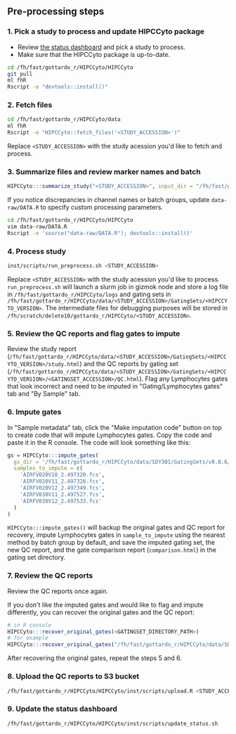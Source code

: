 ## Pre-processing steps

### 1. Pick a study to process and update HIPCCyto package

* Review [the status dashboard](https://hipccyto.s3.us-east-2.amazonaws.com/status.html) and pick a study to process.
* Make sure that the HIPCCyto package is up-to-date.

```sh
cd /fh/fast/gottardo_r/HIPCCyto/HIPCCyto
git pull
ml fhR
Rscript -e "devtools::install()"
```


### 2. Fetch files

```sh
cd /fh/fast/gottardo_r/HIPCCyto/data
ml fhR
Rscript -e "HIPCCyto::fetch_files('<STUDY_ACCESSION>')"
```

Replace `<STUDY_ACCESSION>` with the study acession you'd like to fetch and process.


### 3. Summarize files and review marker names and batch

```R
HIPCCyto:::summarize_study("<STUDY_ACCESSION>", input_dir = "/fh/fast/gottardo_r/HIPCCyto/data/<STUDY_ACCESSION>/ResultFiles/Flow_cytometry_result")
```

If you notice discrepancies in channel names or batch groups, update `data-raw/DATA.R` to specify custom processing parameters.

```sh
cd /fh/fast/gottardo_r/HIPCCyto/HIPCCyto
vim data-raw/DATA.R
Rscript -e 'source("data-raw/DATA.R"); devtools::install()'
```


### 4. Process study

```sh
inst/scripts/run_preprocess.sh <STUDY_ACCESSION>
```

Replace `<STUDY_ACCESSION>` with the study acession you'd like to process. `run_preprocess.sh` will launch a slurm job in gizmok node and store a log file in `/fh/fast/gottardo_r/HIPCCyto/logs` and gating sets in `/fh/fast/gottardo_r/HIPCCyto/data/<STUDY_ACCESSION>/GatingSets/<HIPCCYTO_VERSION>`. The intermediate files for debugging purposes will be stored in `/fh/scratch/delete10/gottardo_r/HIPCCyto/<STUDY_ACCESSION>`.


### 5. Review the QC reports and flag gates to impute

Review the study report (`/fh/fast/gottardo_r/HIPCCyto/data/<STUDY_ACCESSION>/GatingSets/<HIPCCYTO_VERSION>/study.html`) and the QC reports by gating set (`/fh/fast/gottardo_r/HIPCCyto/data/<STUDY_ACCESSION>/GatingSets/<HIPCCYTO_VERSION>/<GATINGSET_ACCESSION>/QC.html`). Flag any Lymphocytes gates that look incorrect and need to be imputed in "Gating/Lymphocytes gates" tab and "By Sample" tab.


### 6. Impute gates

In "Sample metadata" tab, click the "Make imputation code" button on top to create code that will impute Lymphocytes gates. Copy the code and paste it in the R console. The code will look something like this:

```R
gs = HIPCCyto:::impute_gates(
  gs_dir = '/fh/fast/gottardo_r/HIPCCyto/data/SDY301/GatingSets/v0.0.6/gs2',
  samples_to_impute = c(
    'AIRFV020V10_2.497320.fcs',
    'AIRFV020V11_2.497326.fcs',
    'AIRFV020V12_2.497349.fcs',
    'AIRFV030V11_2.497527.fcs',
    'AIRFV030V12_2.497533.fcs'
  )
)
```

`HIPCCyto:::impute_gates()` will backup the original gates and QC report for recovery, impute Lymphocytes gates in `sample_to_impute` using the nearest method by batch group by default, and save the imputed gating set, the new QC report, and the gate comparison report (`comparison.html`) in the gating set directory.


### 7. Review the QC reports

Review the QC reports once again.

If you don't like the imputed gates and would like to flag and impute differently, you can recover the original gates and the QC report:

```R
# in R console
HIPCCyto:::recover_original_gates(<GATINGSET_DIRECTORY_PATH>)
# for example
HIPCCyto:::recover_original_gates("/fh/fast/gottardo_r/HIPCCyto/data/SDY212/GatingSets/v0.0.6/gs2")
```

After recovering the original gates, repeat the steps 5 and 6.


### 8. Upload the QC reports to S3 bucket

```sh
/fh/fast/gottardo_r/HIPCCyto/HIPCCyto/inst/scripts/upload.R <STUDY_ACCESSION>
```


### 9. Update the status dashboard

```sh
/fh/fast/gottardo_r/HIPCCyto/HIPCCyto/inst/scripts/update_status.sh
```
